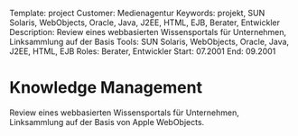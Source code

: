 Template: project
Customer: Medienagentur
Keywords: projekt, SUN Solaris, WebObjects, Oracle, Java, J2EE, HTML, EJB, Berater, Entwickler
Description: Review eines webbasierten Wissensportals für Unternehmen, Linksammlung auf der Basis
Tools: SUN Solaris, WebObjects, Oracle, Java, J2EE, HTML, EJB
Roles: Berater, Entwickler
Start: 07.2001
End: 09.2001

# Knowledge Management

Review eines webbasierten Wissensportals für Unternehmen, Linksammlung auf der Basis von Apple WebObjects.



